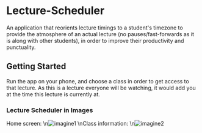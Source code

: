 # Lecture-Scheduler
An application that reorients lecture timings to a student's timezone to provide the atmosphere of an actual lecture (no pauses/fast-forwards as it is along with other students), in order to improve their productivity and punctuality. 

## Getting Started
Run the app on your phone, and choose a class in order to get access to that lecture. As this is a lecture everyone will be watching, it would add you at the time this lecture is currently at. 

### Lecture Scheduler in Images
Home screen:
\n![imagine1](https://user-images.githubusercontent.com/55002654/90280515-ae55d280-de88-11ea-8f28-a862a40d2de7.jpg)
\nClass information:
\n![imagine2](https://user-images.githubusercontent.com/55002654/90280722-0ee50f80-de89-11ea-9106-0e778ce74861.jpg)
